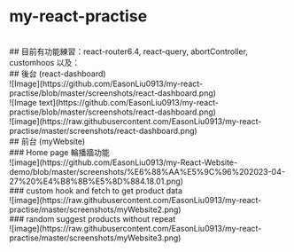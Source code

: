 # my-react-practise
<br />
## 目前有功能練習：react-router6.4, react-query, abortController, customhoos 以及：
<br />
## 後台 (react-dashboard)<br />
![Image](https://github.com/EasonLiu0913/my-react-practise/blob/master/screenshots/react-dashboard.png)<br />
![Image text](https://github.com/EasonLiu0913/my-react-practise/blob/master/screenshots/react-dashboard.png)<br />
![image](https://raw.githubusercontent.com/EasonLiu0913/my-react-practise/master/screenshots/react-dashboard.png)
<br />
## 前台 (myWebsite)<br />
### Home page 輪播牆功能<br />
![image](https://github.com/EasonLiu0913/my-React-Website-demo/blob/master/screenshots/%E6%88%AA%E5%9C%96%202023-04-27%20%E4%B8%8B%E5%8D%884.18.01.png)
<br />
### custom hook and fetch to get product data<br />
![image](https://raw.githubusercontent.com/EasonLiu0913/my-react-practise/master/screenshots/myWebsite2.png)
<br />
### random suggest products without repeat<br />
![image](https://raw.githubusercontent.com/EasonLiu0913/my-react-practise/master/screenshots/myWebsite3.png)


